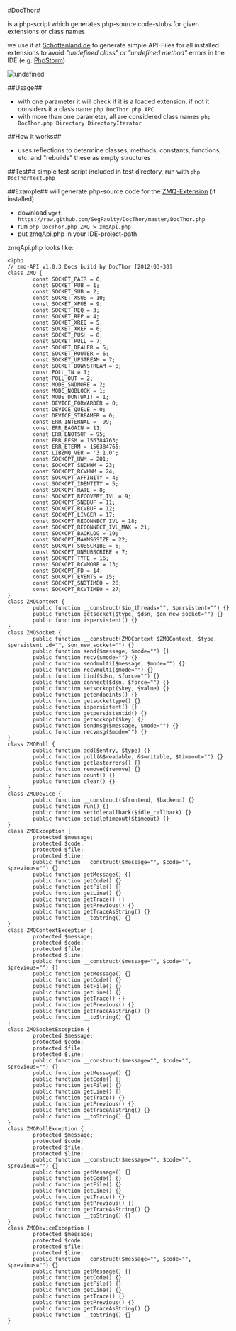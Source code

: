 #DocThor#


is a php-script which generates php-source code-stubs for given extensions or class names

we use it at [Schottenland.de](http://www.schottenland.de) to generate simple API-Files for all installed extensions
to avoid *"undefined class" or "undefined method"* errors in the IDE (e.g. [PhpStorm](http://www.jetbrains.com/phpstorm/))

![undefined](https://raw.github.com/SegFaulty/DocThor/master/undefined.png)

##Usage##
* with one parameter it will check if it is a loaded extension, if not it considers it a class name `php DocThor.php APC`
* with more than one parameter, all are considered class names `php DocThor.php Directory DirectoryIterator`

##How it works##
* uses reflections to determine classes, methods, constants, functions, etc. and "rebuilds" these as empty structures

##Test##
simple test script included in test directory, run with `php DocThorTest.php` 

##Example##
will generate php-source code for the [ZMQ-Extension](http://www.zeromq.org) (if installed)

* download `wget https://raw.github.com/SegFaulty/DocThor/master/DocThor.php`
* run `php DocThor.php ZMQ > zmqApi.php`
* put zmqApi.php in your IDE-project-path
 
zmqApi.php looks like:

    <?php
    // zmq-API v1.0.3 Docs build by DocThor [2012-03-30]
    class ZMQ {
            const SOCKET_PAIR = 0;
            const SOCKET_PUB = 1;
            const SOCKET_SUB = 2;
            const SOCKET_XSUB = 10;
            const SOCKET_XPUB = 9;
            const SOCKET_REQ = 3;
            const SOCKET_REP = 4;
            const SOCKET_XREQ = 5;
            const SOCKET_XREP = 6;
            const SOCKET_PUSH = 8;
            const SOCKET_PULL = 7;
            const SOCKET_DEALER = 5;
            const SOCKET_ROUTER = 6;
            const SOCKET_UPSTREAM = 7;
            const SOCKET_DOWNSTREAM = 8;
            const POLL_IN = 1;
            const POLL_OUT = 2;
            const MODE_SNDMORE = 2;
            const MODE_NOBLOCK = 1;
            const MODE_DONTWAIT = 1;
            const DEVICE_FORWARDER = 0;
            const DEVICE_QUEUE = 0;
            const DEVICE_STREAMER = 0;
            const ERR_INTERNAL = -99;
            const ERR_EAGAIN = 11;
            const ERR_ENOTSUP = 95;
            const ERR_EFSM = 156384763;
            const ERR_ETERM = 156384765;
            const LIBZMQ_VER = '3.1.0';
            const SOCKOPT_HWM = 201;
            const SOCKOPT_SNDHWM = 23;
            const SOCKOPT_RCVHWM = 24;
            const SOCKOPT_AFFINITY = 4;
            const SOCKOPT_IDENTITY = 5;
            const SOCKOPT_RATE = 8;
            const SOCKOPT_RECOVERY_IVL = 9;
            const SOCKOPT_SNDBUF = 11;
            const SOCKOPT_RCVBUF = 12;
            const SOCKOPT_LINGER = 17;
            const SOCKOPT_RECONNECT_IVL = 18;
            const SOCKOPT_RECONNECT_IVL_MAX = 21;
            const SOCKOPT_BACKLOG = 19;
            const SOCKOPT_MAXMSGSIZE = 22;
            const SOCKOPT_SUBSCRIBE = 6;
            const SOCKOPT_UNSUBSCRIBE = 7;
            const SOCKOPT_TYPE = 16;
            const SOCKOPT_RCVMORE = 13;
            const SOCKOPT_FD = 14;
            const SOCKOPT_EVENTS = 15;
            const SOCKOPT_SNDTIMEO = 28;
            const SOCKOPT_RCVTIMEO = 27;
    }
    class ZMQContext {
            public function __construct($io_threads="", $persistent="") {}
            public function getsocket($type, $dsn, $on_new_socket="") {}
            public function ispersistent() {}
    }
    class ZMQSocket {
            public function __construct(ZMQContext $ZMQContext, $type, $persistent_id="", $on_new_socket="") {}
            public function send($message, $mode="") {}
            public function recv($mode="") {}
            public function sendmulti($message, $mode="") {}
            public function recvmulti($mode="") {}
            public function bind($dsn, $force="") {}
            public function connect($dsn, $force="") {}
            public function setsockopt($key, $value) {}
            public function getendpoints() {}
            public function getsockettype() {}
            public function ispersistent() {}
            public function getpersistentid() {}
            public function getsockopt($key) {}
            public function sendmsg($message, $mode="") {}
            public function recvmsg($mode="") {}
    }
    class ZMQPoll {
            public function add($entry, $type) {}
            public function poll(&$readable, &$writable, $timeout="") {}
            public function getlasterrors() {}
            public function remove($remove) {}
            public function count() {}
            public function clear() {}
    }
    class ZMQDevice {
            public function __construct($frontend, $backend) {}
            public function run() {}
            public function setidlecallback($idle_callback) {}
            public function setidletimeout($timeout) {}
    }
    class ZMQException {
            protected $message;
            protected $code;
            protected $file;
            protected $line;
            public function __construct($message="", $code="", $previous="") {}
            public function getMessage() {}
            public function getCode() {}
            public function getFile() {}
            public function getLine() {}
            public function getTrace() {}
            public function getPrevious() {}
            public function getTraceAsString() {}
            public function __toString() {}
    }
    class ZMQContextException {
            protected $message;
            protected $code;
            protected $file;
            protected $line;
            public function __construct($message="", $code="", $previous="") {}
            public function getMessage() {}
            public function getCode() {}
            public function getFile() {}
            public function getLine() {}
            public function getTrace() {}
            public function getPrevious() {}
            public function getTraceAsString() {}
            public function __toString() {}
    }
    class ZMQSocketException {
            protected $message;
            protected $code;
            protected $file;
            protected $line;
            public function __construct($message="", $code="", $previous="") {}
            public function getMessage() {}
            public function getCode() {}
            public function getFile() {}
            public function getLine() {}
            public function getTrace() {}
            public function getPrevious() {}
            public function getTraceAsString() {}
            public function __toString() {}
    }
    class ZMQPollException {
            protected $message;
            protected $code;
            protected $file;
            protected $line;
            public function __construct($message="", $code="", $previous="") {}
            public function getMessage() {}
            public function getCode() {}
            public function getFile() {}
            public function getLine() {}
            public function getTrace() {}
            public function getPrevious() {}
            public function getTraceAsString() {}
            public function __toString() {}
    }
    class ZMQDeviceException {
            protected $message;
            protected $code;
            protected $file;
            protected $line;
            public function __construct($message="", $code="", $previous="") {}
            public function getMessage() {}
            public function getCode() {}
            public function getFile() {}
            public function getLine() {}
            public function getTrace() {}
            public function getPrevious() {}
            public function getTraceAsString() {}
            public function __toString() {}
    }

